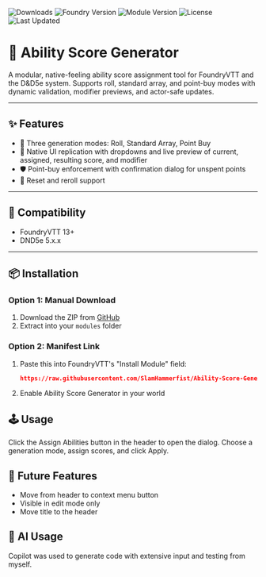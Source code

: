 ![Downloads](https://img.shields.io/github/downloads/SlamHammerfist/Ability-Score-Generator/total?label=Downloads&color=blue&style=round)
![Foundry Version](https://img.shields.io/badge/FoundryVTT-13%2B-blue?logo=foundryvtt)
![Module Version](https://img.shields.io/badge/Version-3.0.0-success)
![License](https://img.shields.io/github/license/SlamHammerfist/Ability-Score-Generator)
![Last Updated](https://img.shields.io/github/last-commit/SlamHammerfist/Ability-Score-Generator)

# 🧮 Ability Score Generator

A modular, native-feeling ability score assignment tool for FoundryVTT and the D&D5e system. Supports roll, standard array, and point-buy modes with dynamic validation, modifier previews, and actor-safe updates.

---

## ✨ Features

- 🧠 Three generation modes: Roll, Standard Array, Point Buy
- 🎯 Native UI replication with dropdowns and live preview of current, assigned, resulting score, and modifier
- 🛡️ Point-buy enforcement with confirmation dialog for unspent points
- 🔄 Reset and reroll support

---

## 🧪 Compatibility

- FoundryVTT 13+
- DND5e 5.x.x

---

## 📦 Installation

### Option 1: Manual Download
1. Download the ZIP from [GitHub](https://github.com/SlamHammerfist/Ability-Score-Generator/archive/refs/heads/main.zip)
2. Extract into your `modules` folder

### Option 2: Manifest Link
1. Paste this into FoundryVTT's "Install Module" field:
   ```json
   https://raw.githubusercontent.com/SlamHammerfist/Ability-Score-Generator/refs/heads/main/module.json
2. Enable Ability Score Generator in your world

## 🕹️ Usage

Click the Assign Abilities button in the header to open the dialog. Choose a generation mode, assign scores, and click Apply.

## 🔮 Future Features

- Move from header to context menu button
- Visible in edit mode only
- Move title to the header

## 🤖 AI Usage

Copilot was used to generate code with extensive input and testing from myself.

